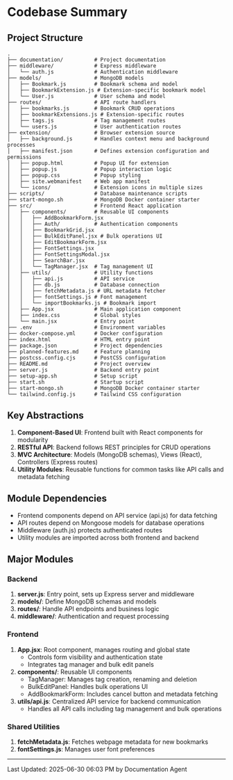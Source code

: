 # Codebase Summary

## Project Structure
```
.
├── documentation/          # Project documentation
├── middleware/             # Express middleware
│   └── auth.js             # Authentication middleware
├── models/                 # MongoDB models
│   ├── Bookmark.js         # Bookmark schema and model
│   ├── BookmarkExtension.js # Extension-specific bookmark model
│   └── User.js             # User schema and model
├── routes/                 # API route handlers
│   ├── bookmarks.js        # Bookmark CRUD operations
│   ├── bookmarkExtensions.js # Extension-specific routes
│   ├── tags.js             # Tag management routes
│   └── users.js            # User authentication routes
├── extension/              # Browser extension source
│   ├── background.js       # Handles context menu and background processes
│   ├── manifest.json       # Defines extension configuration and permissions
│   ├── popup.html          # Popup UI for extension
│   ├── popup.js            # Popup interaction logic
│   ├── popup.css           # Popup styling
│   ├── site.webmanifest    # Web app manifest
│   └── icons/              # Extension icons in multiple sizes
├── scripts/                # Database maintenance scripts
├── start-mongo.sh          # MongoDB Docker container starter
├── src/                    # Frontend React application
│   ├── components/         # Reusable UI components
│   │   ├── AddBookmarkForm.jsx
│   │   ├── Auth/           # Authentication components
│   │   ├── BookmarkGrid.jsx
│   │   ├── BulkEditPanel.jsx # Bulk operations UI
│   │   ├── EditBookmarkForm.jsx
│   │   ├── FontSettings.jsx
│   │   ├── FontSettingsModal.jsx
│   │   ├── SearchBar.jsx
│   │   └── TagManager.jsx  # Tag management UI
│   ├── utils/              # Utility functions
│   │   ├── api.js          # API service
│   │   ├── db.js           # Database connection
│   │   ├── fetchMetadata.js # URL metadata fetcher
│   │   ├── fontSettings.js # Font management
│   │   └── importBookmarks.js # Bookmark import
│   ├── App.jsx             # Main application component
│   ├── index.css           # Global styles
│   └── main.jsx            # Entry point
├── .env                    # Environment variables
├── docker-compose.yml      # Docker configuration
├── index.html              # HTML entry point
├── package.json            # Project dependencies
├── planned-features.md     # Feature planning
├── postcss.config.cjs      # PostCSS configuration
├── README.md               # Project overview
├── server.js               # Backend entry point
├── setup-app.sh            # Setup script
├── start.sh                # Startup script
├── start-mongo.sh          # MongoDB Docker container starter
└── tailwind.config.js      # Tailwind CSS configuration
```

## Key Abstractions
1. **Component-Based UI**: Frontend built with React components for modularity
2. **RESTful API**: Backend follows REST principles for CRUD operations
3. **MVC Architecture**: Models (MongoDB schemas), Views (React), Controllers (Express routes)
4. **Utility Modules**: Reusable functions for common tasks like API calls and metadata fetching

## Module Dependencies
- Frontend components depend on API service (api.js) for data fetching
- API routes depend on Mongoose models for database operations
- Middleware (auth.js) protects authenticated routes
- Utility modules are imported across both frontend and backend

## Major Modules
### Backend
1. **server.js**: Entry point, sets up Express server and middleware
2. **models/**: Define MongoDB schemas and models
3. **routes/**: Handle API endpoints and business logic
4. **middleware/**: Authentication and request processing

### Frontend
1. **App.jsx**: Root component, manages routing and global state
   - Controls form visibility and authentication state
   - Integrates tag manager and bulk edit panels
2. **components/**: Reusable UI components
   - TagManager: Manages tag creation, renaming and deletion
   - BulkEditPanel: Handles bulk operations UI
   - AddBookmarkForm: Includes cancel button and metadata fetching
3. **utils/api.js**: Centralized API service for backend communication
   - Handles all API calls including tag management and bulk operations

### Shared Utilities
1. **fetchMetadata.js**: Fetches webpage metadata for new bookmarks
2. **fontSettings.js**: Manages user font preferences

---
Last Updated: 2025-06-30 06:03 PM by Documentation Agent
